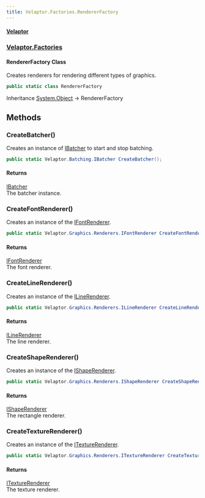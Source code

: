 ```yaml
---
title: Velaptor.Factories.RendererFactory
---
```


#### [Velaptor](Namespaces.md 'Velaptor Namespaces')
### [Velaptor.Factories](Velaptor.Factories.md 'Velaptor.Factories')

#### RendererFactory Class

Creates renderers for rendering different types of graphics.

```csharp
public static class RendererFactory
```

Inheritance [System.Object](https://docs.microsoft.com/en-us/dotnet/api/System.Object 'System.Object') → RendererFactory
## Methods

<a name='Velaptor.Factories.RendererFactory.CreateBatcher()'></a>

### CreateBatcher() 

Creates an instance of [IBatcher](Velaptor.Batching.IBatcher.md 'Velaptor.Batching.IBatcher') to start and stop batching.

```csharp
public static Velaptor.Batching.IBatcher CreateBatcher();
```

#### Returns
[IBatcher](Velaptor.Batching.IBatcher.md 'Velaptor.Batching.IBatcher')  
The batcher instance.

<a name='Velaptor.Factories.RendererFactory.CreateFontRenderer()'></a>

### CreateFontRenderer() 

Creates an instance of the [IFontRenderer](Velaptor.Graphics.Renderers.IFontRenderer.md 'Velaptor.Graphics.Renderers.IFontRenderer').

```csharp
public static Velaptor.Graphics.Renderers.IFontRenderer CreateFontRenderer();
```

#### Returns
[IFontRenderer](Velaptor.Graphics.Renderers.IFontRenderer.md 'Velaptor.Graphics.Renderers.IFontRenderer')  
The font renderer.

<a name='Velaptor.Factories.RendererFactory.CreateLineRenderer()'></a>

### CreateLineRenderer() 

Creates an instance of the [ILineRenderer](Velaptor.Graphics.Renderers.ILineRenderer.md 'Velaptor.Graphics.Renderers.ILineRenderer').

```csharp
public static Velaptor.Graphics.Renderers.ILineRenderer CreateLineRenderer();
```

#### Returns
[ILineRenderer](Velaptor.Graphics.Renderers.ILineRenderer.md 'Velaptor.Graphics.Renderers.ILineRenderer')  
The line renderer.

<a name='Velaptor.Factories.RendererFactory.CreateShapeRenderer()'></a>

### CreateShapeRenderer() 

Creates an instance of the [IShapeRenderer](Velaptor.Graphics.Renderers.IShapeRenderer.md 'Velaptor.Graphics.Renderers.IShapeRenderer').

```csharp
public static Velaptor.Graphics.Renderers.IShapeRenderer CreateShapeRenderer();
```

#### Returns
[IShapeRenderer](Velaptor.Graphics.Renderers.IShapeRenderer.md 'Velaptor.Graphics.Renderers.IShapeRenderer')  
The rectangle renderer.

<a name='Velaptor.Factories.RendererFactory.CreateTextureRenderer()'></a>

### CreateTextureRenderer() 

Creates an instance of the [ITextureRenderer](Velaptor.Graphics.Renderers.ITextureRenderer.md 'Velaptor.Graphics.Renderers.ITextureRenderer').

```csharp
public static Velaptor.Graphics.Renderers.ITextureRenderer CreateTextureRenderer();
```

#### Returns
[ITextureRenderer](Velaptor.Graphics.Renderers.ITextureRenderer.md 'Velaptor.Graphics.Renderers.ITextureRenderer')  
The texture renderer.
